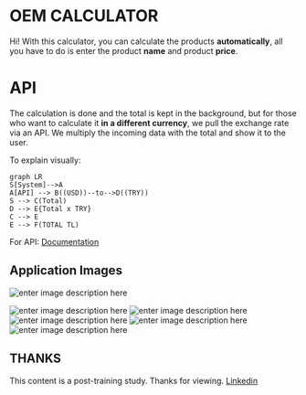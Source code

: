 # OEM CALCULATOR

Hi! 
With this calculator, you can calculate the products **automatically**, all you have to do is enter the product **name** and product **price**.


# API

The calculation is done and the total is kept in the background, but for those who want to calculate it **in a different currency**, we pull the exchange rate via an API.
We multiply the incoming data with the total and show it to the user.

To explain visually:

```mermaid
graph LR
S[System]-->A
A[API] --> B((USD))--to-->D((TRY))
S --> C(Total)
D --> E{Total x TRY}
C --> E
E --> F(TOTAL TL)
```
For API: [Documentation](https://www.frankfurter.app/docs/)


## Application Images
![enter image description here](https://i.hizliresim.com/jykd9a8.png)

  ![enter image description here](https://i.hizliresim.com/cfxl497.png)
![enter image description here](https://i.hizliresim.com/9c26uhd.png)
![enter image description here](https://i.hizliresim.com/2bq1i06.png)
![enter image description here](https://i.hizliresim.com/iy4b72v.png)
![enter image description here](https://i.hizliresim.com/alahmsy.png)


## THANKS

This content is a post-training study.
Thanks for viewing.
[Linkedin](https://www.linkedin.com/in/fatihgumus59)
